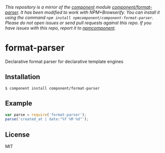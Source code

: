 *This repository is a mirror of the [component](http://component.io) module [component/format-parser](http://github.com/component/format-parser). It has been modified to work with NPM+Browserify. You can install it using the command `npm install npmcomponent/component-format-parser`. Please do not open issues or send pull requests against this repo. If you have issues with this repo, report it to [npmcomponent](https://github.com/airportyh/npmcomponent).*

# format-parser

  Declarative format parser for declarative template engines

## Installation

    $ component install component/format-parser

## Example

```js
var parse = require('format-parser');
parse('created_at | date:"%Y %M %d"');
```

## License

  MIT

